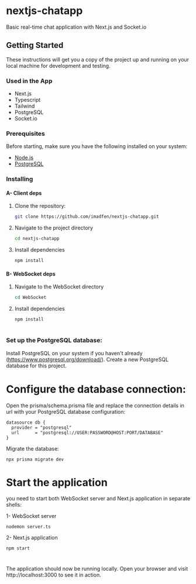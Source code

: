 # nextjs-chatapp

Basic real-time chat application with Next.js and Socket.io

## Getting Started

These instructions will get you a copy of the project up and running on your local machine for development and testing.

### Used in the App
- Next.js
- Typescript
- Tailwind
- PostgreSQL
- Socket.io

### Prerequisites

Before starting, make sure you have the following installed on your system:

- <a href="https://nodejs.org/">Node.js</a>
- <a href="https://www.postgresql.org/">PostgreSQL</a>

### Installing
#### A- Client deps
1. Clone the repository:
   ```bash
   git clone https://github.com/imadfen/nextjs-chatapp.git
   
2. Navigate to the project directory
   ```bash
   cd nextjs-chatapp
   
3. Install dependencies
   ```bash
   npm install

#### B- WebSocket deps
1. Navigate to the WebSocket directory
   ```bash
   cd WebSocket
   
2. Install dependencies
   ```bash
   npm install

#

### Set up the PostgreSQL database:

Install PostgreSQL on your system if you haven't already (https://www.postgresql.org/download/).
Create a new PostgreSQL database for this project.
# Configure the database connection:

Open the prisma/schema.prisma file and replace the connection details in url with your PostgreSQL database configuration:

    datasource db {
      provider = "postgresql"
      url      = "postgresql://USER:PASSWORD@HOST:PORT/DATABASE"
    }

Migrate the database:
      
    npx prisma migrate dev

# Start the application
you need to start both WebSocket server and Next.js application in separate shells:

1- WebSocket server
      
    nodemon server.ts

2- Next.js application

    npm start

#

The application should now be running locally. Open your browser and visit http://localhost:3000 to see it in action.
